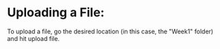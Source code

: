 # Uploading a File:
To upload a file, go the desired location (in this case, the "Week1" folder) and hit upload file.
